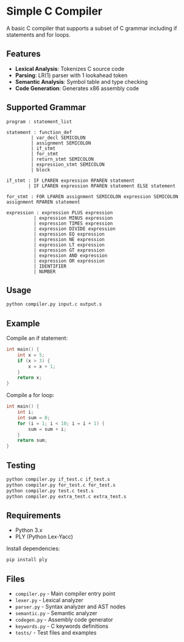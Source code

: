 # Simple C Compiler

A basic C compiler that supports a subset of C grammar including if statements and for loops.

## Features

- **Lexical Analysis**: Tokenizes C source code
- **Parsing**: LR(1) parser with 1 lookahead token
- **Semantic Analysis**: Symbol table and type checking
- **Code Generation**: Generates x86 assembly code

## Supported Grammar

```
program : statement_list

statement : function_def
         | var_decl SEMICOLON
         | assignment SEMICOLON
         | if_stmt
         | for_stmt
         | return_stmt SEMICOLON
         | expression_stmt SEMICOLON
         | block

if_stmt : IF LPAREN expression RPAREN statement
        | IF LPAREN expression RPAREN statement ELSE statement

for_stmt : FOR LPAREN assignment SEMICOLON expression SEMICOLON assignment RPAREN statement

expression : expression PLUS expression
          | expression MINUS expression
          | expression TIMES expression
          | expression DIVIDE expression
          | expression EQ expression
          | expression NE expression
          | expression LT expression
          | expression GT expression
          | expression AND expression
          | expression OR expression
          | IDENTIFIER
          | NUMBER
```

## Usage

```bash
python compiler.py input.c output.s
```

## Example

Compile an if statement:
```c
int main() {
    int x = 5;
    if (x > 3) {
        x = x + 1;
    }
    return x;
}
```

Compile a for loop:
```c
int main() {
    int i;
    int sum = 0;
    for (i = 1; i < 10; i = i + 1) {
        sum = sum + i;
    }
    return sum;
}
```

## Testing

```bash
python compiler.py if_test.c if_test.s
python compiler.py for_test.c for_test.s
python compiler.py test.c test.s
python compiler.py extra_test.c extra_test.s
```

## Requirements

- Python 3.x
- PLY (Python Lex-Yacc)

Install dependencies:
```bash
pip install ply
```

## Files

- `compiler.py` - Main compiler entry point
- `lexer.py` - Lexical analyzer
- `parser.py` - Syntax analyzer and AST nodes
- `semantic.py` - Semantic analyzer
- `codegen.py` - Assembly code generator
- `keywords.py` - C keywords definitions
- `tests/` - Test files and examples
